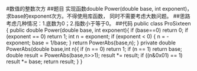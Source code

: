 #数值的整数次方
##题目
实现函数double Power(double base, int exponent)，求base的exponent次方。不得使用库函数，
同时不需要考虑大数问题。
##思路
考虑几种情况：1.底数为0；2.指数小于等于0。
##代码
    public class ProSixteen {
        public double Power(double base, int exponent){
            if (base==0)
                return 0;
            if (exponent == 0)
                return 1;
            int n = exponent;
            if (exponent < 0) {
                n = -exponent;
                base = 1/base;
            }
            return PowerAbs(base,n);
        }
        private double PowerAbs(double base,int n){
            if (n == 0)
                return 1;
            if (n == 1)
                return base;
            double result = PowerAbs(base,n>>1);
            result *= result;
            if ((n&0x01) == 1)
                result *= base;
            return result;
        }
    }